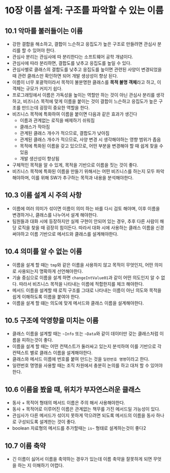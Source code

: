 # 10장 이름 설계: 구조를 파악할 수 있는 이름

## 10.1 악마를 불러들이는 이름

- 강한 결합을 해소하고, 결합이 느슨하고 응집도가 높은 구조로 만들려면 관심사 분리를 할 수 있어야 한다.
- 관심사 분리는 관심사에 따 분리한다는 소프트웨어 공학 개념이다.
- 관심사에 따라 분리하면, 결합도를 낮추고 응집도를 높일 수 있다.
- 관심사별로 클래스의 결합도를 낮추고 응집도를 높이면 관련된 사양이 변경되었을 때 관련 클래스만 확인하면 되어 개발 생상성이 향상 된다.
- 이름이 너무 포괄적이라서 목적이 불분명한 클래스를 **목적 불명 객체**라고 하고, 이 객체는 규모가 커지기 쉽다.
- 프로그래밍에서 이름은 가독성을 높이는 역할만 하는 것이 아닌 관심사 분리를 생각하고, 비즈니스 목적에 맞게 이름을 붙이는 것이 결합이 느슨하고 응집도가 높은 구조를 만드는데 굉장히 중요한 역할을 한다.
- 비즈니스 목적에 특화하여 이름을 붙이면 다음과 같은 효과가 생긴다
  - 이름과 관계없는 로직을 배제하기 쉬워짐
  - 클래스가 작아짐
  - 관계된 클래스 개수가 적으므로, 결합도가 낮아짐
  - 관계된 클래스 개수가 적으므로, 사양 변경 시 생각해야하는 영향 범위가 좁음
  - 목적에 특화된 이름을 갖고 있으므로, 어떤 부분을 변경해야 할 때 쉽게 찾을 수 있음
  - 개발 생산성이 향상됨
- 구체적인 목적을 알 수 있게, 목적을 기반으로 이름을 짓는 것이 좋다.
- 비즈니스 목적에 특화된 이름을 만들기 위해서는 어떤 비즈니스를 하는지 모두 파악해야하며, 이를 위해 SW가 추구하는 목적과 내용을 분석해야한다.

## 10.3 이름 설계 시 주의 사항

- 이름에 여러 의미가 섞이면 이름이 의미 하는 바를 다시 검토 해야며, 이후 이름을 변경하거나, 클래스를 나누어서 설계 해야한다.
- 팀원들과 대화 시에 등장하지만 실제 구현이 안되어 있는 경우, 추후 다른 사람이 해당 로직을 찾을 때 굉장히 힘이든다. 따라서 대화 시에 사용하는 클래스 이름을 신경 써야하고 이름 기반으로 메서드와 클래스를 설계해야한다.

## 10.4 의미를 알 수 없는 이름

- 이름을 설계 할 때는 `tmp`와 같은 이름을 사용하지 않고 목적이 무엇인지, 어떤 의미로 사용되는지 명확하게 선언해야한다.
- 기술 중심으로 이름을 설계 하면 `changeIntValue01`과 같이 어떤 의도인지 알 수 없다. 따라서 비즈니스 목적을 나타내는 이름에 적합한지를 체크 해야한다.
- 메서드 이름을 설계할 때 로직 구조를 그대로 나타내는 이름이 아닌 의도와 목적을 쉽게 이해하도록 이름을 붙여야 한다.
- 이름을 설계 할 떄는 의도에 맞게 메서드와 클래스 이름을 설계해야한다.

## 10.5 구조에 악영향을 미치는 이름

- 클래스 이름을 설계할 때는 `~Info` 또는 `~Data`와 같이 데이터만 갖는 클래스처럼 이름을 피하는것이 좋다.
- 이름을 설계 할 때는 어떤 컨텍스트가 둘러싸고 있는지 분석하여 이를 기반으로 각 컨텍스트 별로 클래스 이름을 설계해야한다.
- 클래스와 메서드 이름에 번호를 붙여 만드는 것을 `일련번호 명명`이라고 한다.
- 일련번호 명명을 사용할 때는 조직 차원에서 충분히 논의를 하고 대처 할 수 있어야한다.

## 10.6 이름을 봤을 떄, 위치가 부자연스러운 클래스

- 동사 + 목적어 형태의 메서드 이름은 주의 해서 사용해야한다.
- 동사 + 목적어로 이루어진 이름은 관계없는 책무를 가진 메서드일 가능성이 있다.
- 관심사가 다른 메서드가 섞이지 못하게 막으려면 되도록 메서드의 이름을 동사 하나로 구성되도록 설계한는 것이 좋다.
- boolean 자료형의 메서드를 추가할때는 `is~` 형태로 설계하는것이 좋다2

## 10.7 이름 축약

- 긴 이름이 싫어서 이름을 축약하는 경우가 있는데 이름 축약을 잘못하게 되면 무엇을 하는 지 이해하기 어렵다.
